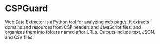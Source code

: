 # CSPGuard
Web Data Extractor is a Python tool for analyzing web pages. It extracts domains and resources from CSP headers and JavaScript files, and organizes them into folders named after URLs. Outputs include text, JSON, and CSV files.
